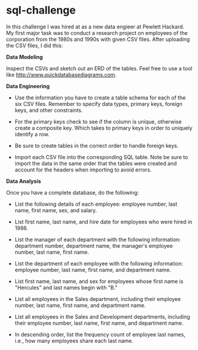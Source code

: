 # sql-challenge

In this challenge I was hired at as a new data engieer at Pewlett Hackard. My first major task was to conduct a research project on employees of the corporation from the 1980s and 1990s with given CSV files. After uploading the CSV files, I did this: 

**Data Modeling**

Inspect the CSVs and sketch out an ERD of the tables. Feel free to use a tool like http://www.quickdatabasediagrams.com.

**Data Engineering**

- Use the information you have to create a table schema for each of the six CSV files. Remember to specify data types, primary keys, foreign keys, and other constraints.

- For the primary keys check to see if the column is unique, otherwise create a composite key. Which takes to primary keys in order to uniquely identify a row.
- Be sure to create tables in the correct order to handle foreign keys.

- Import each CSV file into the corresponding SQL table. Note be sure to import the data in the same order that the tables were created and account for the headers when importing to avoid errors.

**Data Analysis**

Once you have a complete database, do the following:


- List the following details of each employee: employee number, last name, first name, sex, and salary.


- List first name, last name, and hire date for employees who were hired in 1986.


- List the manager of each department with the following information: department number, department name, the manager's employee number, last name, first name.


- List the department of each employee with the following information: employee number, last name, first name, and department name.


- List first name, last name, and sex for employees whose first name is "Hercules" and last names begin with "B."


- List all employees in the Sales department, including their employee number, last name, first name, and department name.


- List all employees in the Sales and Development departments, including their employee number, last name, first name, and department name.


- In descending order, list the frequency count of employee last names, i.e., how many employees share each last name.
